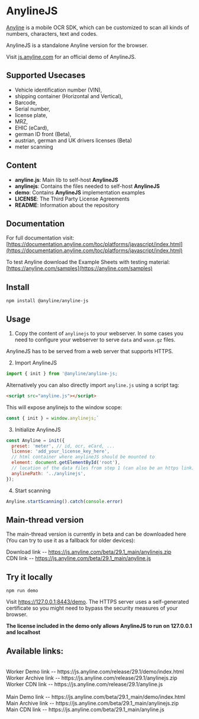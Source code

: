 # AnylineJS

[Anyline](https://www.anyline.com) is a mobile OCR SDK, which can be customized to scan all kinds of numbers, characters, text and codes.

AnylineJS is a standalone Anyline version for the browser.

Visit [js.anyline.com](https://js.anyline.com) for an official demo of AnylineJS.

## Supported Usecases

- Vehicle identification number (VIN), 
- shipping container (Horizontal and Vertical),
- Barcode, 
- Serial number, 
- license plate, 
- MRZ, 
- EHIC (eCard), 
- german ID front (Beta), 
- austrian, german and UK drivers licenses (Beta)
- meter scanning

## Content

- **anyline.js**: Main lib to self-host **AnylineJS**
- **anylinejs**: Contains the files needed to self-host **AnylineJS**
- **demo**: Contains **AnylineJS** implementation examples
- **LICENSE**: The Third Party License Agreements
- **README**: Information about the repository

## Documentation

For full documentation visit: [https://documentation.anyline.com/toc/platforms/javascript/index.html](https://documentation.anyline.com/toc/platforms/javascript/index.html)

To test Anyline download the Example Sheets with testing material: [https://anyline.com/samples](https://anyline.com/samples)

## Install

`npm install @anyline/anyline-js`

## Usage

1. Copy the content of `anylinejs` to your webserver. In some cases you need to configure your webserver to serve `data` and `wasm.gz` files.

AnylineJS has to be served from a web server that supports HTTPS.

2. Import AnylineJS

```JavaScript
import { init } from '@anyline/anyline-js;
```

Alternatively you can also directly import `anyline.js` using a script tag:

```HTML
<script src="anyline.js"></script>
```

This will expose anylinejs to the window scope:

```JavaScript
const { init } = window.anylinejs;`
```

3. Initialize AnylineJS

```JavaScript
const Anyline = init({
  preset: 'meter', // id, ocr, eCard, ...
  license: 'add_your_license_key_here',
  // html container where anylineJS should be mounted to
  element: document.getElementById('root'),
  // location of the data files from step 1 (can also be an https link)
  anylinePath: '../anylinejs',
});
```

4. Start scanning

```JavaScript
Anyline.startScanning().catch(console.error)
```

## Main-thread version

The main-thread version is currently in beta and can be downloaded here (You can try to use it as a fallback for older devices): 

Download link -- https://js.anyline.com/beta/29.1_main/anylinejs.zip<br>
CDN link -- https://js.anyline.com/beta/29.1_main/anyline.js


## Try it locally

`npm run demo`

Visit https://127.0.0.1:8443/demo. The HTTPS server uses a self-generated certificate so you might need to bypass the security measures of your browser.


**The license included in the demo only allows AnylineJS to run on 127.0.0.1 and localhost**

##  Available links:
<br>
Worker Demo link -- https://js.anyline.com/release/29.1/demo/index.html<br>
Worker Archive link -- https://js.anyline.com/release/29.1/anylinejs.zip<br>
Worker CDN link -- https://js.anyline.com/release/29.1/anyline.js<br>
<br>
Main Demo link -- https://js.anyline.com/beta/29.1_main/demo/index.html<br>
Main Archive link -- https://js.anyline.com/beta/29.1_main/anylinejs.zip<br>
Main CDN link -- https://js.anyline.com/beta/29.1_main/anyline.js<br>
